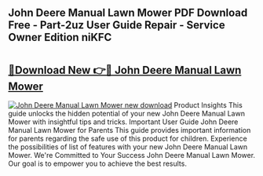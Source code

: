 ## John Deere Manual Lawn Mower PDF Download Free - Part-2uz User Guide Repair - Service Owner Edition niKFC

# <h2><a href="http://bc92771.oget.top/?id=John+Deere+Manual+Lawn+Mower">🔗Download New 👉🔴 John Deere Manual Lawn Mower</a></h2>

[![John Deere Manual Lawn Mower new download](https://i.imgur.com/5g1atiW.png)](http://bc92771.oget.top/?id=John+Deere+Manual+Lawn+Mower)
Product Insights This guide unlocks the hidden potential of your new John Deere Manual Lawn Mower with insightful tips and tricks. Important User Guide John Deere Manual Lawn Mower for Parents This guide provides important information for parents regarding the safe use of this product for children. Experience the possibilities of list of features with your new John Deere Manual Lawn Mower. We're Committed to Your Success John Deere Manual Lawn Mower. Our goal is to empower you to achieve the best results.
